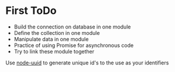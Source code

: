 # First ToDo

* Build the connection on database in one module  
* Define the collection in one module  
* Manipulate data in one module  
* Practice of using Promise for asynchronous code  
* Try to link these module together

Use [node-uuid](https://github.com/broofa/node-uuid) to generate unique id's to the use as your identifiers
